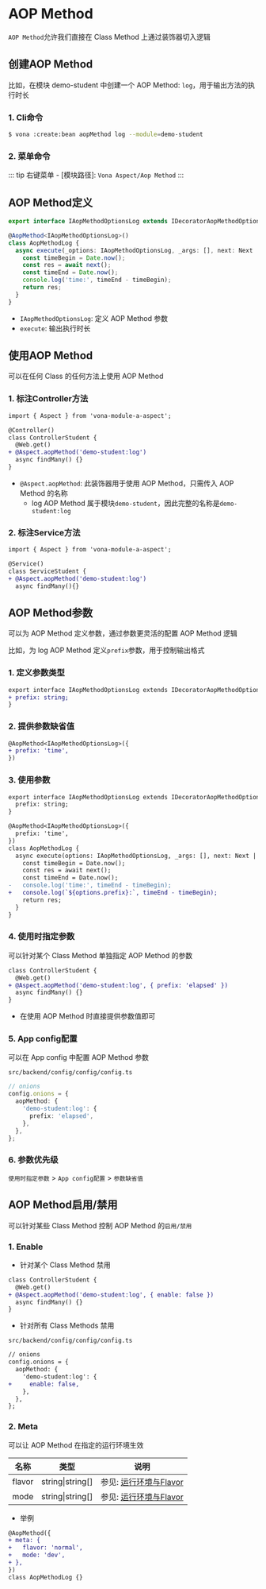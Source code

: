 # AOP Method

`AOP Method`允许我们直接在 Class Method 上通过装饰器切入逻辑

## 创建AOP Method

比如，在模块 demo-student 中创建一个 AOP Method: `log`，用于输出方法的执行时长

### 1. Cli命令

``` bash
$ vona :create:bean aopMethod log --module=demo-student
```

### 2. 菜单命令

::: tip
右键菜单 - [模块路径]: `Vona Aspect/Aop Method`
:::

## AOP Method定义

``` typescript
export interface IAopMethodOptionsLog extends IDecoratorAopMethodOptions {}

@AopMethod<IAopMethodOptionsLog>()
class AopMethodLog {
  async execute(_options: IAopMethodOptionsLog, _args: [], next: Next | NextSync, _receiver: any, _prop: string): Promise<any> {
    const timeBegin = Date.now();
    const res = await next();
    const timeEnd = Date.now();
    console.log('time:', timeEnd - timeBegin);
    return res;
  }
}
```

- `IAopMethodOptionsLog`: 定义 AOP Method 参数
- `execute`: 输出执行时长

## 使用AOP Method

可以在任何 Class 的任何方法上使用 AOP Method

### 1. 标注Controller方法

``` diff
import { Aspect } from 'vona-module-a-aspect';

@Controller()
class ControllerStudent {
  @Web.get()
+ @Aspect.aopMethod('demo-student:log')
  async findMany() {}
}
```

- `@Aspect.aopMethod`: 此装饰器用于使用 AOP Method，只需传入 AOP Method 的名称
  - log AOP Method 属于模块`demo-student`，因此完整的名称是`demo-student:log`

### 2. 标注Service方法

``` diff
import { Aspect } from 'vona-module-a-aspect';

@Service()
class ServiceStudent {
+ @Aspect.aopMethod('demo-student:log')
  async findMany(){}
```

## AOP Method参数

可以为 AOP Method 定义参数，通过参数更灵活的配置 AOP Method 逻辑

比如，为 log AOP Method 定义`prefix`参数，用于控制输出格式

### 1. 定义参数类型

``` diff
export interface IAopMethodOptionsLog extends IDecoratorAopMethodOptions {
+ prefix: string;
}
```

### 2. 提供参数缺省值

``` diff
@AopMethod<IAopMethodOptionsLog>({
+ prefix: 'time',
})
```

### 3. 使用参数

``` diff
export interface IAopMethodOptionsLog extends IDecoratorAopMethodOptions {
  prefix: string;
}

@AopMethod<IAopMethodOptionsLog>({
  prefix: 'time',
})
class AopMethodLog {
  async execute(options: IAopMethodOptionsLog, _args: [], next: Next | NextSync, _receiver: any, _prop: string): Promise<any> {
    const timeBegin = Date.now();
    const res = await next();
    const timeEnd = Date.now();
-   console.log('time:', timeEnd - timeBegin);
+   console.log(`${options.prefix}:`, timeEnd - timeBegin);
    return res;
  }
}
```

### 4. 使用时指定参数

可以针对某个 Class Method 单独指定 AOP Method 的参数

``` diff
class ControllerStudent {
  @Web.get()
+ @Aspect.aopMethod('demo-student:log', { prefix: 'elapsed' })
  async findMany() {}
}
```

- 在使用 AOP Method 时直接提供参数值即可

### 5. App config配置

可以在 App config 中配置 AOP Method 参数

`src/backend/config/config/config.ts`

``` typescript
// onions
config.onions = {
  aopMethod: {
    'demo-student:log': {
      prefix: 'elapsed',
    },
  },
};
```

### 6. 参数优先级

`使用时指定参数` > `App config配置` > `参数缺省值`

## AOP Method启用/禁用

可以针对某些 Class Method 控制 AOP Method 的`启用/禁用`

### 1. Enable

* 针对某个 Class Method 禁用

``` diff
class ControllerStudent {
  @Web.get()
+ @Aspect.aopMethod('demo-student:log', { enable: false })
  async findMany() {}
}
```

* 针对所有 Class Methods 禁用

`src/backend/config/config/config.ts`

``` diff
// onions
config.onions = {
  aopMethod: {
    'demo-student:log': {
+     enable: false,
    },
  },
};
```

### 2. Meta

可以让 AOP Method 在指定的运行环境生效

|名称|类型|说明|
|--|--|--|
|flavor|string\|string[]|参见: [运行环境与Flavor](../../techniques/mode-flavor/introduction.md)|
|mode|string\|string[]|参见: [运行环境与Flavor](../../techniques/mode-flavor/introduction.md)|

* 举例

``` diff
@AopMethod({
+ meta: {
+   flavor: 'normal',
+   mode: 'dev',
+ },
})
class AopMethodLog {}
```
